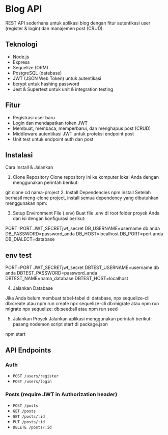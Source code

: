 # Blog API

REST API sederhana untuk aplikasi blog dengan fitur autentikasi user (register & login) dan manajemen post (CRUD).

## Teknologi

- Node.js
- Express
- Sequelize (ORM)
- PostgreSQL (database)
- JWT (JSON Web Token) untuk autentikasi
- bcrypt untuk hashing password
- Jest & Supertest untuk unit & integration testing

## Fitur

- Registrasi user baru
- Login dan mendapatkan token JWT
- Membuat, membaca, memperbarui, dan menghapus post (CRUD)
- Middleware autentikasi JWT untuk proteksi endpoint post
- Unit test untuk endpoint auth dan post

## Instalasi

 Cara Install & Jalankan
1. Clone Repository
Clone repository ini ke komputer lokal Anda dengan menggunakan perintah berikut:


git clone 
cd nama-project
2. Install Dependencies
npm install
Setelah berhasil meng-clone project, install semua dependency yang dibutuhkan menggunakan npm:

3. Setup Environment File (.env)
Buat file .env di root folder proyek Anda dan isi dengan konfigurasi berikut:


PORT=PORT
JWT_SECRETjwt_secret
DB_USERNAME=username db anda
DB_PASSWORD=password_anda
DB_HOST=localhost
DB_PORT=port anda
DB_DIALECT=database

## env test
PORT=PORT
JWT_SECRETjwt_secret
DBTEST_USERNAME=username db anda
DBTEST_PASSWORD=password_anda
DBTEST_NAME=nama_database
DBTEST_HOST=localhost



4. Jalankan Database

Jika Anda belum membuat tabel-tabel di database,
npx sequelize-cli db:create atau npm run create
npx sequelize-cli db:migrate atau npm run migrate
npx sequelize: db:seed:all atau npm run seed

5. Jalankan Proyek
Jalankan aplikasi menggunakan perintah berikut:
pasang nodemon script start di package.json

npm start

## API Endpoints

### Auth
- `POST /users/register`
- `POST /users/login`

### Posts (require JWT in Authorization header)
- `POST /posts`
- `GET /posts`
- `GET /posts/:id`
- `PUT /posts/:id`
- `DELETE /posts/:id`
